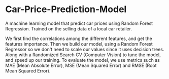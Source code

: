 # Car-Price-Prediction-Model
A machine learning model that predict car prices using Random Forest Regression. 
Trained on the selling data of a local car retailer.

We first find the correlations among the different features, and get the features importance.
Then we build our model, using a Random Forest Regressor so we don't need to scale our values since it uses decision trees.
Along with a Randomized Search CV (Computer Vision) to tune the model, and speed up our training.
To evaluate the model, we use metrics such as MAE (Mean Absolute Error), MSE (Mean Squared Error) and RMSE (Root Mean Squared Error).
